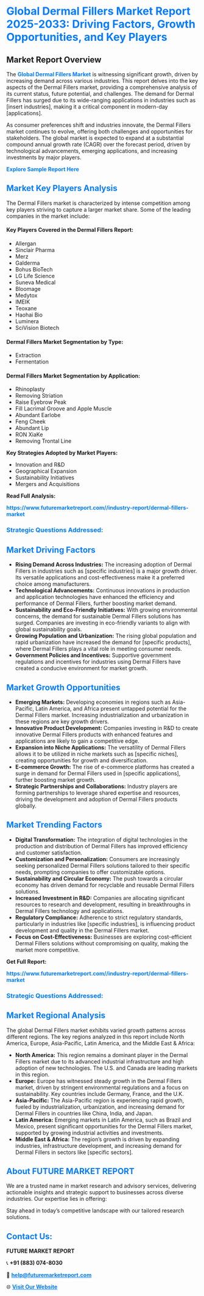 <h1 style="color: #007BFF;">Global Dermal Fillers Market Report 2025-2033: Driving Factors, Growth Opportunities, and Key Players</h1>

<section id="overview">
<h2>Market Report Overview</h2>
<p>The <a href="https://www.futuremarketreport.com//industry-report/dermal-fillers-market" style="color: #007BFF; text-decoration: none;"><strong>Global Dermal Fillers Market</strong></a> is witnessing significant growth, driven by increasing demand across various industries. This report delves into the key aspects of the Dermal Fillers market, providing a comprehensive analysis of its current status, future potential, and challenges. The demand for Dermal Fillers has surged due to its wide-ranging applications in industries such as [insert industries], making it a critical component in modern-day [applications].</p>
<p>As consumer preferences shift and industries innovate, the Dermal Fillers market continues to evolve, offering both challenges and opportunities for stakeholders. The global market is expected to expand at a substantial compound annual growth rate (CAGR) over the forecast period, driven by technological advancements, emerging applications, and increasing investments by major players.</p>
</section>

<section id="overview">
<p><a href="https://www.futuremarketreport.com//request-sample/reportId=80471" style="color: #007BFF; text-decoration: none;"><strong>Explore Sample Report Here</strong></a></p>
</section>

<section id="key-players">
<h2 style="color: #007BFF;">Market Key Players Analysis</h2>
<p>The Dermal Fillers market is characterized by intense competition among key players striving to capture a larger market share. Some of the leading companies in the market include:</p>
<h4>Key Players Covered in the Dermal Fillers Report:</h4>
<ul><li>Allergan</li><li>Sinclair Pharma</li><li>Merz</li><li>Galderma</li><li>Bohus BioTech</li><li>LG Life Science</li><li>Suneva Medical</li><li>Bloomage</li><li>Medytox</li><li>IMEIK</li><li>Teoxane</li><li>Haohai Bio</li><li>Luminera</li><li>SciVision Biotech</li></ul>
<h4>Dermal Fillers Market Segmentation by Type:</h4>
<ul><li>Extraction</li><li>Fermentation</li></ul>

<h4>Dermal Fillers Market Segmentation by Application:</h4>
<ul><li>Rhinoplasty</li><li>Removing Striation</li><li>Raise Eyebrow Peak</li><li>Fill Lacrimal Groove and Apple Muscle</li><li>Abundant Earlobe</li><li>Feng Cheek</li><li>Abundant Lip</li><li>RON XiaKe</li><li>Removing Trontal Line</li></ul>
<p><strong>Key Strategies Adopted by Market Players:</strong></p>
<ul>
<li>Innovation and R&D</li>
<li>Geographical Expansion</li>
<li>Sustainability Initiatives</li>
<li>Mergers and Acquisitions</li>
</ul>
</section>

<section>
<p><strong>Read Full Analysis: </strong></p><a href="https://www.futuremarketreport.com//industry-report/dermal-fillers-market" style="color: #007BFF; text-decoration: none;"><strong>https://www.futuremarketreport.com//industry-report/dermal-fillers-market</strong></a>
<h3 style="color: #007BFF;">Strategic Questions Addressed:</h3>
</section>

<section id="driving-factors">
<h2 style="color: #007BFF;">Market Driving Factors</h2>
<ul>
<li><strong>Rising Demand Across Industries:</strong> The increasing adoption of Dermal Fillers in industries such as [specific industries] is a major growth driver. Its versatile applications and cost-effectiveness make it a preferred choice among manufacturers.</li>
<li><strong>Technological Advancements:</strong> Continuous innovations in production and application technologies have enhanced the efficiency and performance of Dermal Fillers, further boosting market demand.</li>
<li><strong>Sustainability and Eco-Friendly Initiatives:</strong> With growing environmental concerns, the demand for sustainable Dermal Fillers solutions has surged. Companies are investing in eco-friendly variants to align with global sustainability goals.</li>
<li><strong>Growing Population and Urbanization:</strong> The rising global population and rapid urbanization have increased the demand for [specific products], where Dermal Fillers plays a vital role in meeting consumer needs.</li>
<li><strong>Government Policies and Incentives:</strong> Supportive government regulations and incentives for industries using Dermal Fillers have created a conducive environment for market growth.</li>
</ul>
</section>

<section id="growth-opportunities">
<h2 style="color: #007BFF;">Market Growth Opportunities</h2>
<ul>
<li><strong>Emerging Markets:</strong> Developing economies in regions such as Asia-Pacific, Latin America, and Africa present untapped potential for the Dermal Fillers market. Increasing industrialization and urbanization in these regions are key growth drivers.</li>
<li><strong>Innovative Product Development:</strong> Companies investing in R&D to create innovative Dermal Fillers products with enhanced features and applications are likely to gain a competitive edge.</li>
<li><strong>Expansion into Niche Applications:</strong> The versatility of Dermal Fillers allows it to be utilized in niche markets such as [specific niches], creating opportunities for growth and diversification.</li>
<li><strong>E-commerce Growth:</strong> The rise of e-commerce platforms has created a surge in demand for Dermal Fillers used in [specific applications], further boosting market growth.</li>
<li><strong>Strategic Partnerships and Collaborations:</strong> Industry players are forming partnerships to leverage shared expertise and resources, driving the development and adoption of Dermal Fillers products globally.</li>
</ul>
</section>

<section id="trending-factors">
<h2 style="color: #007BFF;">Market Trending Factors</h2>
<ul>
<li><strong>Digital Transformation:</strong> The integration of digital technologies in the production and distribution of Dermal Fillers has improved efficiency and customer satisfaction.</li>
<li><strong>Customization and Personalization:</strong> Consumers are increasingly seeking personalized Dermal Fillers solutions tailored to their specific needs, prompting companies to offer customizable options.</li>
<li><strong>Sustainability and Circular Economy:</strong> The push towards a circular economy has driven demand for recyclable and reusable Dermal Fillers solutions.</li>
<li><strong>Increased Investment in R&D:</strong> Companies are allocating significant resources to research and development, resulting in breakthroughs in Dermal Fillers technology and applications.</li>
<li><strong>Regulatory Compliance:</strong> Adherence to strict regulatory standards, particularly in industries like [specific industries], is influencing product development and quality in the Dermal Fillers market.</li>
<li><strong>Focus on Cost-Effectiveness:</strong> Businesses are exploring cost-efficient Dermal Fillers solutions without compromising on quality, making the market more competitive.</li>
</ul>
</section>

<section>
<p><strong>Get Full Report: </strong></p><a href="https://www.futuremarketreport.com//industry-report/dermal-fillers-market" style="color: #007BFF; text-decoration: none;"><strong>https://www.futuremarketreport.com//industry-report/dermal-fillers-market</strong></a>
<h3 style="color: #007BFF;">Strategic Questions Addressed:</h3>
</section>


<section id="regional-analysis">
<h2 style="color: #007BFF;">Market Regional Analysis</h2>
<p>The global Dermal Fillers market exhibits varied growth patterns across different regions. The key regions analyzed in this report include North America, Europe, Asia-Pacific, Latin America, and the Middle East & Africa:</p>
<ul>
<li><strong>North America:</strong> This region remains a dominant player in the Dermal Fillers market due to its advanced industrial infrastructure and high adoption of new technologies. The U.S. and Canada are leading markets in this region.</li>
<li><strong>Europe:</strong> Europe has witnessed steady growth in the Dermal Fillers market, driven by stringent environmental regulations and a focus on sustainability. Key countries include Germany, France, and the U.K.</li>
<li><strong>Asia-Pacific:</strong> The Asia-Pacific region is experiencing rapid growth, fueled by industrialization, urbanization, and increasing demand for Dermal Fillers in countries like China, India, and Japan.</li>
<li><strong>Latin America:</strong> Emerging markets in Latin America, such as Brazil and Mexico, present significant opportunities for the Dermal Fillers market, supported by growing industrial activities and investments.</li>
<li><strong>Middle East & Africa:</strong> The region’s growth is driven by expanding industries, infrastructure development, and increasing demand for Dermal Fillers in sectors like [specific sectors].</li>
</ul>
</section>

<footer>
<h2 style="color: #007BFF;">About FUTURE MARKET REPORT</h2>
<p>We are a trusted name in market research and advisory services, delivering actionable insights and strategic support to businesses across diverse industries. Our expertise lies in offering:</p>

<p>Stay ahead in today’s competitive landscape with our tailored research solutions.</p>

<h2 style="color: #007BFF;">Contact Us:</h2>
<p><strong>FUTURE MARKET REPORT</strong></p>
<p>📞 <strong>+91 (883) 074-8030</strong></p>
<p>📧 <strong><a href="mailto:help@futuremarketreport.com" style="color: #007BFF;">help@futuremarketreport.com</a></strong></p>
<p>🌐 <strong><a href="https://www.futuremarketreport.com/" style="color: #007BFF;">Visit Our Website</a></strong></p>
</footer>